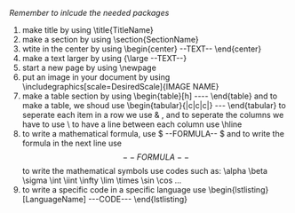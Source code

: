 *Remember to inlcude the needed packages*

1. make title by using \title{TitleName}
2. make a section by using \section{SectionName}
3. wtite in the center by using \begin{center} --TEXT-- \end{center}
4. make a text larger by using {\large --TEXT--}
5. start a new page by using \newpage
6. put an image in your document by using \includegraphics[scale=DesiredScale]{IMAGE NAME}
7. make a table section by using \begin{table}[h] ---- \end{table}
	and to make a table, we shoud use \begin{tabular}{|c|c|c|} --- \end{tabular}
	to seperate each item in a row we use & , and to seperate the columns we have to use \\
	to have a line between each column use \hline
8. to write a mathematical formula, use $ --FORMULA-- $
	and to write the formula in the next line use $$ --FORMULA-- $$
	to write the mathematical symbols use codes such as: 
	\alpha \beta \sigma \int \iint \infty \lim \times \sin \cos ...
9. to write a specific code in a specific language use \begin{lstlisting}[LanguageName] ---CODE--- \end{lstlisting}